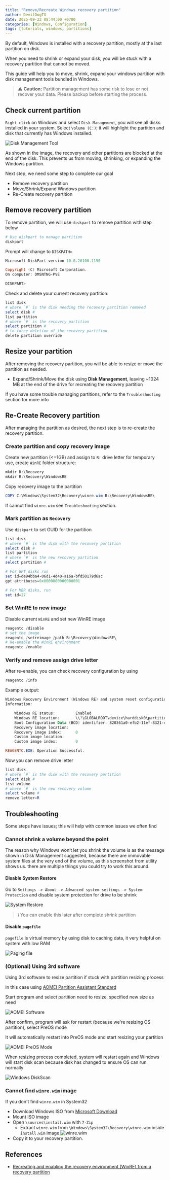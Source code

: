 ```yaml
---
title: "Remove/Recreate Windows recovery partition"
author: DevilDogTG
date: 2025-09-22 08:44:00 +0700
categories: [Windows, Configuration]
tags: [tutorials, windows, partitions]
---
```


By default, Windows is installed with a recovery partition, mostly at the last partition on disk.

When you need to shrink or expand your disk, you will be stuck with a recovery partition that cannot be moved.

This guide will help you to move, shrink, expand your windows partition with disk management tools bundled in Windows.

> ⚠️ **Caution:** Partition management has some risk to lose or not recover your data. Please backup before starting the process.

## Check current partition

`Right click` on Windows and select `Disk Management`, you will see all disks installed in your system. Select `Volume (C:)`; it will highlight the partition and disk that currently has Windows installed.

![Disk Management Tool](../assets/contents/2025/windows/recovery-partition/disk-management.png)

As shown in the image, the recovery and other partitions are blocked at the end of the disk. This prevents us from moving, shrinking, or expanding the Windows partition.

Next step, we need some step to complete our goal

- Remove recovery partition
- Move/Shrink/Expand Windows partition
- Re-Create recovery partition

## Remove recovery partition

To remove partition, we will use `diskpart` to remove partition with step below

```powershell
# Use diskpart to manage partition
diskpart
```

Prompt will change to `DISKPATH>`

```powershell
Microsoft DiskPart version 10.0.26100.1150

Copyright (C) Microsoft Corporation.
On computer: DMSNTNG-PVE

DISKPART>
```

Check and delete your current recovery partition:

```powershell
list disk
# where `#` is the disk needing the recovery partition removed
select disk #
list partition
# where `#` is the recovery partition
select partition #
# to force deletion of the recovery partition
delete partition override
```

## Resize your partition

After removing the recovery partition, you will be able to resize or move the partition as needed.

- Expand/Shrink/Move the disk using **Disk Management**, leaving ~1024 MB at the end of the drive for recreating the recovery partition

If you have some trouble managing partitions, refer to the `Troubleshooting` section for more info

## Re-Create Recovery partition

After managing the partition as desired, the next step is to re-create the recovery partition.

### Create partition and copy recovery image

Create new partition (<=1GB) and assign to `R:` drive letter for temporary use, create `WinRE` folder structure:

```powershell
mkdir R:\Recovery
mkdir R:\Recovery\WindowsRE
```

Copy recovery image to the partition

```powershell
COPY C:\Windows\System32\Recovery\winre.wim R:\Recovery\WindowsRE\
```
If cannot find `winre.wim` see `Troubleshooting` section.

### Mark partition as `Recovery`

Use `diskpart` to set GUID for the partition

```powershell
list disk
# where `#` is the disk with the recovery partition
select disk #
list partition
# where `#` is the new recovery partition
select partition #

# For GPT disks run
set id=de94bba4-06d1-4d40-a16a-bfd50179d6ac
gpt attributes=0x8000000000000001

# For MBR disks, run
set id=27
```

### Set WinRE to new image

Disable current `WinRE` and set new WinRE image

```powershell
reagentc /disable
# set the image
reagentc /setreimage /path R:\Recovery\WindowsRE\
# Re-enable the WinRE environment
reagentc /enable
```

### Verify and remove assign drive letter

After re-enable, you can check recovery configuration by using

```powershell
reagentc /info
```

Example output:

```powershell
Windows Recovery Environment (Windows RE) and system reset configuration
Information:

    Windows RE status:         Enabled
    Windows RE location:       \\?\GLOBALROOT\device\harddisk0\partition4\Recovery\WindowsRE
    Boot Configuration Data (BCD) identifier: 820361a0-efb2-11ef-8321-cafe74c0ef77
    Recovery image location:
    Recovery image index:      0
    Custom image location:
    Custom image index:        0

REAGENTC.EXE: Operation Successful.
```

Now you can remove drive letter

```powershell
list disk
# where `#` is the disk with the recovery partition
select disk #
list volume
# where `#` is the new recovery volume
select volume #
remove letter=R
```

## Troubleshooting

Some steps have issues; this will help with common issues we often find

### Cannot shrink a volume beyond the point

The reason why Windows won’t let you shrink the volume is as the message shown in Disk Management suggested, because there are immovable system files at the very end of the volume, as this screenshot from utility shows us. there are multiple things you could try to work this around.

#### Disable System Restore

Go to `Settings -> About -> Advanced system settings -> System Protection` and disable system protection for drive to be shrink

![System Restore](../assets/contents/2025/windows/recovery-partition/system-restore.png)

> ℹ️ You can enable this later after complete shrink partition

#### Disable `pagefile`

`pagefile` is virtual memory by using disk to caching data, it very helpful on system with low RAM

![Paging file](../assets/contents/2025/windows/recovery-partition/paging-file.png)

### (Optional) Using 3rd software

Using 3rd software to resize partition if stuck with partition resizing process

In this case using [AOMEI Partition Assistant Standard](https://www.aomeitech.com/pa/standard.html)

Start program and select partition need to resize, specified new size as need

![AOMEI Software](../assets/contents/2025/windows/recovery-partition/aomei.png)

After confirm, program will ask for restart (because we're resizing OS partition), select PreOS mode

It will automatically restart into PreOS mode and start resizing your partition

![AOMEI PreOS Mode](../assets/contents/2025/windows/recovery-partition/aomei-preos.png)

When resizing process completed, system will restart again and Windows will start disk scan because disk has changed to ensure OS can run normally

![Windows DiskScan](../assets/contents/2025/windows/recovery-partition/disk-scan.png)

### Cannot find `winre.wim` image

If you don't find `winre.wim` in System32

- Download Windows ISO from [Microsoft Download](https://www.microsoft.com/th-th/software-download/windows11)
- Mount ISO image
- Open `\sources\install.wim` with `7-Zip`
    - Extract `winre.wim` from `\Windows\System32\Recovery\winre.wim` inside `install.wim` image
    ![winre.wim](../assets/contents/2025/windows/recovery-partition/winre-wim.png)
- Copy it to your recovery partition.

## References

- [Recreating and enabling the recovery environment (WinRE) from a recovery partition](https://learn.microsoft.com/en-us/answers/questions/4027919/recreating-and-enabling-the-recovery-environment-)
